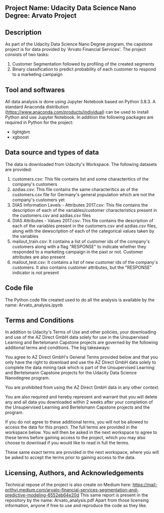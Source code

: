 ## Project Name: Udacity Data Science Nano Degree: Arvato Project

## Description
As part of the Udacity Data Science Nano Degree program, the capstone project is for data provided by 'Arvato Financial Services'. The project consists of two tasks:
1. Customer Segmentation followed by profiling of the created segments
2. Binary classification to predict probability of each customer to respond to a marketing campaign


## Tool and softwares
All data analysis is done using Jupyter Notebook based on Python 3.8.3. A standard Anaconda distribution (https://www.anaconda.com/products/individual) can be used to install Python and use Jupyter Notebook. In addition the following packages are required in Python for the project:
- lightgbm
- xgboost

## Data source and types of data
The data is downloaded from Udacity's Workspace. The following datasets are provided:
1. customers.csv: This file contains list and some characteritics of the company's customers
2. azdias.csv: This file contains the same characteritics as of the customers.csv file for Germany's general population which are not the company's customers yet
3. DIAS Information Levels - Attributes 2017.csv: This file contains the description of each of the variables/customer characteristics present in the customers.csv and azdias.csv files
4. DIAS Attributes - Values 2017.csv: This file contains the description of each of the variables present in the customers.csv and azdias.csv files, along with the dewscription of each of the categorical values taken by the variables
5. mailout_train.csv: It contains a list of customer ids of the company's customers along with a flag "RESPONSE" to indicate whether they responded to a marketing campaign in the past or not. Customer attributes are also present
6. mailout_test.csv: It contains a list of new customer ids of the company's customers. It also contains customer attributes, but the "RESPONSE" indicator is not present


## Code file
The Python code file created used to do all the analysis is available by the name: Arvato_analysis.ipynb

## Terms and Conditions
In addition to Udacity's Terms of Use and other policies, your downloading and use of the AZ Direct GmbH data solely for use in the Unsupervised Learning and Bertelsmann Capstone projects are governed by the following additional terms and conditions. The big takeaways:

You agree to AZ Direct GmbH's General Terms provided below and that you only have the right to download and use the AZ Direct GmbH data solely to complete the data mining task which is part of the Unsupervised Learning and Bertelsmann Capstone projects for the Udacity Data Science Nanodegree program.

You are prohibited from using the AZ Direct GmbH data in any other context.

You are also required and hereby represent and warrant that you will delete any and all data you downloaded within 2 weeks after your completion of the Unsupervised Learning and Bertelsmann Capstone projects and the program.

If you do not agree to these additional terms, you will not be allowed to access the data for this project.
The full terms are provided in the workspace below. You will then be asked in the next workspace to agree to these terms before gaining access to the project, which you may also choose to download if you would like to read in full the terms.

These same exact terms are provided in the next workspace, where you will be asked to accept the terms prior to gaining access to the data.

## Licensing, Authors, and Acknowledgements
Technical repose of the project is also create on Medium here: https://mail-prithvi.medium.com/arvato-financial-services-segmentation-and-predictive-modeling-6552eb64e20d
This same report is present in the repository by the name: Arvato_analysis.pdf
Apart from those licensing information, anyone if free to use and reproduce the code as they like.



